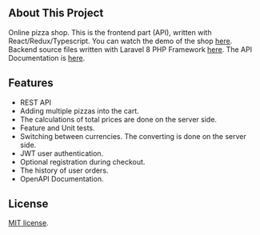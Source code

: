
## About This Project

Online pizza shop.
This is the frontend part (API), written with React/Redux/Typescript. You can watch the demo of the shop [here](http://pizza.inyourinterests.ru).
Backend source files written with Laravel 8 PHP Framework [here](https://github.com/hoffiez/pizza-demo-laravel). The API
Documentation is [here](http://apipizza.inyourinterests.ru/api/documentation).

## Features

- REST API
- Adding multiple pizzas into the cart.
- The calculations of total prices are done on the server side.
- Feature and Unit tests.
- Switching between currencies. The converting is done on the server side.
- JWT user authentication.
- Optional registration during checkout.
- The history of user orders.
- OpenAPI Documentation.

## License

[MIT license](https://opensource.org/licenses/MIT).
